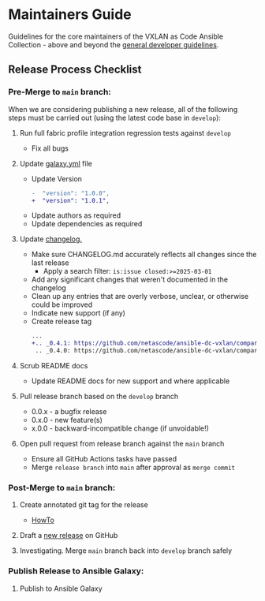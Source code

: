 # Maintainers Guide

Guidelines for the core maintainers of the VXLAN as Code Ansible Collection - above and beyond the [general developer guidelines](../CONTRIBUTING.md).

## Release Process Checklist

### Pre-Merge to `main` branch:

When we are considering publishing a new release, all of the following steps must be carried out (using the latest code base in `develop`):

1. Run full fabric profile integration regression tests against `develop`
     * Fix all bugs

1. Update [galaxy.yml](https://github.com/netascode/ansible-dc-vxlan/blob/develop/galaxy.yml) file
    * Update Version
        ```diff
        -  "version": "1.0.0",
        +  "version": "1.0.1",
        ```
    * Update authors as required
    * Update dependencies as required

1. Update [changelog.](https://github.com/netascode/ansible-dc-vxlan/blob/develop/CHANGELOG.rst)
     * Make sure CHANGELOG.md accurately reflects all changes since the last release
        * Apply a search filter: `is:issue closed:>=2025-03-01`
     * Add any significant changes that weren't documented in the changelog
     * Clean up any entries that are overly verbose, unclear, or otherwise could be improved
     * Indicate new support (if any)
     * Create release tag
       ```diff
       ...
       +.. _0.4.1: https://github.com/netascode/ansible-dc-vxlan/compare/0.4.0...0.4.1
        .. _0.4.0: https://github.com/netascode/ansible-dc-vxlan/compare/0.3.0...0.4.0
       ```

1. Scrub README docs
     * Update README docs for new support and where applicable

1. Pull release branch based on the `develop` branch
      * 0.0.x - a bugfix release
      * 0.x.0 - new feature(s)
      * x.0.0 - backward-incompatible change (if unvoidable!)

1. Open pull request from release branch against the `main` branch
     * Ensure all GitHub Actions tasks have passed
     * Merge `release branch` into `main` after approval as `merge commit`

### Post-Merge to `main` branch:

1. Create annotated git tag for the release
     * [HowTo](https://git-scm.com/book/en/v2/Git-Basics-Tagging#Annotated-Tags)

1. Draft a [new release](https://github.com/netascode/ansible-dc-vxlan/releases) on GitHub

1. Investigating. Merge `main` branch back into `develop` branch safely

### Publish Release to Ansible Galaxy:

1. Publish to Ansible Galaxy
